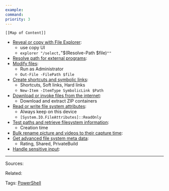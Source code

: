 ```yaml
---
example: 
command: 
priority: 3
---
```


```dynamic-embed
[[Map of Content]]
```



<ul class="dataview list-view-ul"><li><span><a aria-label-position="top" aria-label="Reveal or copy with File Explorer.md" data-href="Reveal or copy with File Explorer.md" href="Reveal or copy with File Explorer.md" class="internal-link" target="_blank" rel="noopener">Reveal or copy with File Explorer</a></span>: <ul class="dataview dataview-ul dataview-result-list-ul"><li class="dataview-result-list-li"><span>use copy UI</span></li><li class="dataview-result-list-li"><span><code>explorer "/select,</code>"$(Resolve-Path $file)<code>""</code></span></li></ul></li><li><span><a aria-label-position="top" aria-label="Resolve path for external programs.md" data-href="Resolve path for external programs.md" href="Resolve path for external programs.md" class="internal-link" target="_blank" rel="noopener">Resolve path for external programs</a></span>: <ul class="dataview dataview-ul dataview-result-list-ul"></ul></li><li><span><a aria-label-position="top" aria-label="Modify files.md" data-href="Modify files.md" href="Modify files.md" class="internal-link" target="_blank" rel="noopener">Modify files</a></span>: <ul class="dataview dataview-ul dataview-result-list-ul"><li class="dataview-result-list-li"><span>Run as Administrator</span></li><li class="dataview-result-list-li"><span><code>Out-File -FilePath $file</code></span></li></ul></li><li><span><a aria-label-position="top" aria-label="Create shortcuts and symbolic links.md" data-href="Create shortcuts and symbolic links.md" href="Create shortcuts and symbolic links.md" class="internal-link" target="_blank" rel="noopener">Create shortcuts and symbolic links</a></span>: <ul class="dataview dataview-ul dataview-result-list-ul"><li class="dataview-result-list-li"><span>Shortcuts, Soft links, Hard links</span></li><li class="dataview-result-list-li"><span><code>New-Item -ItemType SymbolicLink $Path</code></span></li></ul></li><li><span><a aria-label-position="top" aria-label="Download or invoke files from the internet.md" data-href="Download or invoke files from the internet.md" href="Download or invoke files from the internet.md" class="internal-link" target="_blank" rel="noopener">Download or invoke files from the internet</a></span>: <ul class="dataview dataview-ul dataview-result-list-ul"><li class="dataview-result-list-li"><span>Download and extract ZIP containers</span></li></ul></li><li><span><a aria-label-position="top" aria-label="Read or write file system attributes.md" data-href="Read or write file system attributes.md" href="Read or write file system attributes.md" class="internal-link" target="_blank" rel="noopener">Read or write file system attributes</a></span>: <ul class="dataview dataview-ul dataview-result-list-ul"><li class="dataview-result-list-li"><span>Always keep on this device</span></li><li class="dataview-result-list-li"><span><code>[System.IO.FileAttributes]::ReadOnly</code></span></li></ul></li><li><span><a aria-label-position="top" aria-label="Test paths and retrieve filesystem information.md" data-href="Test paths and retrieve filesystem information.md" href="Test paths and retrieve filesystem information.md" class="internal-link" target="_blank" rel="noopener">Test paths and retrieve filesystem information</a></span>: <ul class="dataview dataview-ul dataview-result-list-ul"><li class="dataview-result-list-li"><span>Creation time</span></li></ul></li><li><span><a aria-label-position="top" aria-label="Bulk rename picture and videos to their capture time.md" data-href="Bulk rename picture and videos to their capture time.md" href="Bulk rename picture and videos to their capture time.md" class="internal-link" target="_blank" rel="noopener">Bulk rename picture and videos to their capture time</a></span>: <ul class="dataview dataview-ul dataview-result-list-ul"></ul></li><li><span><a aria-label-position="top" aria-label="Get advanced file system meta data.md" data-href="Get advanced file system meta data.md" href="Get advanced file system meta data.md" class="internal-link" target="_blank" rel="noopener">Get advanced file system meta data</a></span>: <ul class="dataview dataview-ul dataview-result-list-ul"><li class="dataview-result-list-li"><span>Rating, Shared, PrivateBuild</span></li></ul></li><li><span><a aria-label-position="top" aria-label="Handle sensitive input.md" data-href="Handle sensitive input.md" href="Handle sensitive input.md" class="internal-link" target="_blank" rel="noopener">Handle sensitive input</a></span>: <ul class="dataview dataview-ul dataview-result-list-ul"></ul></li></ul>


---


Sources:

Related:

Tags:
[PowerShell](PowerShell.md)